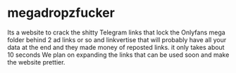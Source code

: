 # megadropzfucker
Its a website to crack the shitty Telegram links that lock the Onlyfans mega folder behind 2 ad links or so and linkvertise that will probably have all your data at the end and they made money of reposted links. it only takes about 10 seconds
We plan on expanding the links that can be used soon and make the website prettier.
